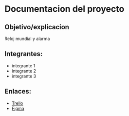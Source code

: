 # Documentacion del proyecto

## Objetivo/explicacion

Reloj mundial y alarma

## Integrantes:

- integrante 1
- integrante 2
- integrante 3

## Enlaces:

- [Trello](http://www.trello.net)
- [Figma](https://www.figma.com/proto/P2bw8JecjM3N2xBE5scG4I/Untitled?node-id=2026-22&t=0xMbrbnM6G5AMyRJ-1&scaling=min-zoom&content-scaling=fixed&page-id=0%3A1&starting-point-node-id=2026%3A22)

